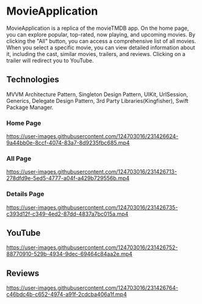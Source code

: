 # MovieApplication
MovieApplication is a replica of the movieTMDB app. On the home page, you can explore popular, top-rated, now playing, and upcoming movies. By clicking the "All" button, you can access a comprehensive list of all movies. When you select a specific movie, you can view detailed information about it, including the cast, similar movies, trailers, and reviews. Clicking on a trailer will redirect you to YouTube.

## Technologies
MVVM Architecture Pattern, Singleton Design Pattern, UIKit, UrlSession, Generics, Delegate Design Pattern, 3rd Party Libraries(Kingfisher), Swift Package Manager.

### Home Page
https://user-images.githubusercontent.com/124703016/231426624-9a44bb0e-8ccf-4074-83a7-8d9235fbc685.mp4

### All Page
https://user-images.githubusercontent.com/124703016/231426713-278dfd9e-5ed5-4777-a04f-a429b729556b.mp4

### Details Page
https://user-images.githubusercontent.com/124703016/231426735-c393d12f-c349-4ed2-87dd-4837a7bc015a.mp4

## YouTube
https://user-images.githubusercontent.com/124703016/231426752-88770910-529b-4934-9dec-69464c84aa2e.mp4

## Reviews
https://user-images.githubusercontent.com/124703016/231426764-c46bdc4b-c652-4974-a91f-2cdcba406a1f.mp4

